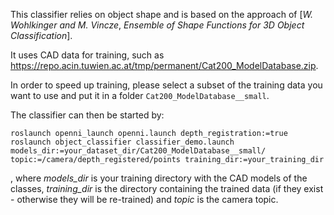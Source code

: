 This classifier relies on object shape and is based on the approach of [*W. Wohlkinger and M. Vincze*, *Ensemble of Shape Functions for 3D Object Classification*].

It uses CAD data for training, such as https://repo.acin.tuwien.ac.at/tmp/permanent/Cat200_ModelDatabase.zip.

In order to speed up training, please select a subset of the training data you want to use and put it in a folder `Cat200_ModelDatabase__small`.

The classifier can then be started by:

`roslaunch openni_launch openni.launch depth_registration:=true`
`roslaunch object_classifier classifier_demo.launch models_dir:=your_dataset_dir/Cat200_ModelDatabase__small/ topic:=/camera/depth_registered/points training_dir:=your_training_dir`

, where *models_dir* is your training directory with the CAD models of the classes, *training_dir* is the directory containing the trained data (if they exist - otherwise they will be re-trained) and *topic* is the camera topic.

